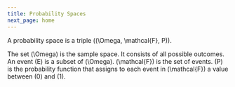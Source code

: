 ```yaml
---
title: Probability Spaces
next_page: home
---
```


A probability space is a triple \((\Omega, \mathcal{F}, P)\). 

The set \(\Omega\) is the sample space. It consists of all possible outcomes. 
An event \(E\) is a subset of \(\Omega\). 
\(\mathcal{F}\) is the set of events. 
\(P\) is the probability function that assigns to each event in \(\mathcal{F}\) a value between \(0\) and \(1\). 
